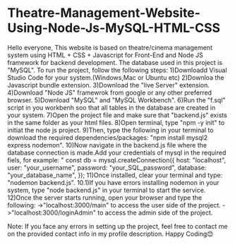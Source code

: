# Theatre-Management-Website-Using-Node-Js-MySQL-HTML-CSS
Hello everyone,
This website is based on theatre/cinema management system using HTML + CSS + Javascript for Front-End and Node JS framework for backend development.
The database used in this project is "MySQL".
To run the project, follow the following steps:
1)Downloadd Visual Studio Code for your system.(Windows,Mac or Ubuntu etc)
2)Downloa the Javascript bundle extension.
3)Download the "live Server" extension.
4)Download "Node JS" framewrok from google or any other preferred browser.
5)Download "MySQL" and "MySQL Workbench".
6)Run the "f.sql" script in you workbenh soo that all tables in the database are created in your system.
7)Open the project file and make sure that "backend.js" exists in the same folder as your html files.
8)Open terminal, type "npm -y init" to initiat the node js project.
9)Then, type the following in your terminal to download the required dependencies/packages: "npm install mysql2 express nodemon".
10)Now navigate in the backend.js file where the database connection is made.Add your credentials of mysql in the required fiels, for example:
  "
    const db = mysql.createConnection({
      host: "localhost",
      user: "your_username",
      password: "your_SQL_password",
      database: "your_database_name",
    });
11)Once installed, clear your terminal and type: "nodemon backend.js".
  10.1)If you have errors installing nodemon in your system, type "node backend.js" in your terminal to start the service.
12)Once the server starts running, open your browser and type the following:
  ->"localhost:3000/main" to access the user side of the project.
  ->"localhost:3000/loginAdmin" to access the admin side of the project.

Note:
If you face any errors in setting up the project, feel free to contact me on the provided contact info in my profile description.
Happy Coding😊
